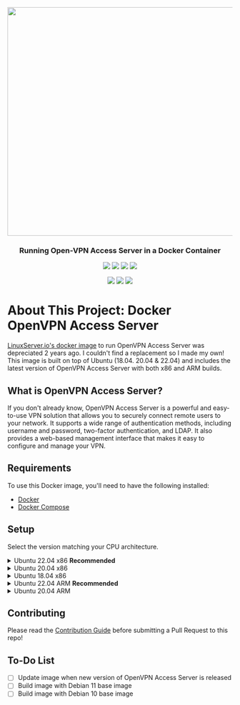 <p align="center">
  <img src="https://upload.wikimedia.org/wikipedia/commons/f/f5/OpenVPN_logo.svg" width="512">
</p>

<h3 align="center">Running Open-VPN Access Server in a Docker Container</h3>

<p align="center">
  <img src="https://img.shields.io/github/stars/TeaRex-coder/docker-openvpn-access-server?style=for-the-badge">
  <img src="https://img.shields.io/docker/stars/alexandreboutoille/ovpn-as?style=for-the-badge">
  <img src="https://img.shields.io/docker/pulls/alexandreboutoille/ovpn-as?style=for-the-badge">
  <img src="https://img.shields.io/github/languages/code-size/TeaRex-coder/docker-openvpn-access-server?style=for-the-badge">
</p>

<p align="center">
  <img src="https://img.shields.io/github/last-commit/TeaRex-coder/docker-openvpn-access-server?style=for-the-badge">
  <img src="https://img.shields.io/github/issues/TeaRex-coder/docker-openvpn-access-server?style=for-the-badge">
  <img src="https://img.shields.io/github/license/TeaRex-coder/docker-openvpn-access-server?style=for-the-badge">
</p>

# About This Project: Docker OpenVPN Access Server

[LinuxServer.io's docker image](https://hub.docker.com/r/linuxserver/openvpn-as) to run OpenVPN Access Server was depreciated 2 years ago. I couldn't find a replacement so I made my own! This image is built on top of Ubuntu (18.04. 20.04 & 22.04) and includes the latest version of OpenVPN Access Server with both x86 and ARM builds.

## What is OpenVPN Access Server?

If you don't already know, OpenVPN Access Server is a powerful and easy-to-use VPN solution that allows you to securely connect remote users to your network. It supports a wide range of authentication methods, including username and password, two-factor authentication, and LDAP. It also provides a web-based management interface that makes it easy to configure and manage your VPN.

## Requirements

To use this Docker image, you'll need to have the following installed:

- [Docker](https://docs.docker.com/get-docker/)
- [Docker Compose](https://docs.docker.com/compose/install)

## Setup

Select the version matching your CPU architecture.

<details>
  <summary>Ubuntu 22.04 x86 <b>Recommended</b> </summary>

```bash
git clone -b ubuntu22.04-x86 https://github.com/TeaRex-coder/docker-openvpn-access-server.git
cd docker-openvpn-access-server
```

Follow instructions [here](https://github.com/TeaRex-coder/docker-openvpn-access-server/tree/ubuntu22.04-x86)

</details>

<details>
  <summary>Ubuntu 20.04 x86</summary>

```bash
git clone -b ubuntu20.04-x86 https://github.com/TeaRex-coder/docker-openvpn-access-server.git
cd docker-openvpn-access-server
```

Follow instructions [here](https://github.com/TeaRex-coder/docker-openvpn-access-server/tree/ubuntu20.04-x86)

</details>

<details>
  <summary>Ubuntu 18.04 x86</summary>

```bash
git clone -b ubuntu18.04-x86 https://github.com/TeaRex-coder/docker-openvpn-access-server.git
cd docker-openvpn-access-server
```

Follow instructions [here](https://github.com/TeaRex-coder/docker-openvpn-access-server/tree/ubuntu18.04-x86)

</details>

<details>
  <summary>Ubuntu 22.04 ARM <b>Recommended</b> </summary>

```bash
git clone -b ubuntu22.04-arm https://github.com/TeaRex-coder/docker-openvpn-access-server.git
cd docker-openvpn-access-server
```

Follow instructions [here](https://github.com/TeaRex-coder/docker-openvpn-access-server/tree/ubuntu22.04-arm)

</details>

<details>
  <summary>Ubuntu 20.04 ARM</summary>

```bash
git clone -b ubuntu20.04-arm https://github.com/TeaRex-coder/docker-openvpn-access-server.git
cd docker-openvpn-access-server
```

Follow instructions [here](https://github.com/TeaRex-coder/docker-openvpn-access-server/tree/ubuntu20.04-arm)

</details>

## Contributing

Please read the [Contribution Guide](https://github.com/TeaRex-coder/docker-openvpn-access-server/blob/main/CONTRIBUTING.md) before submitting a Pull Request to this repo!

## To-Do List

- [ ] Update image when new version of OpenVPN Access Server is released
- [ ] Build image with Debian 11 base image
- [ ] Build image with Debian 10 base image
